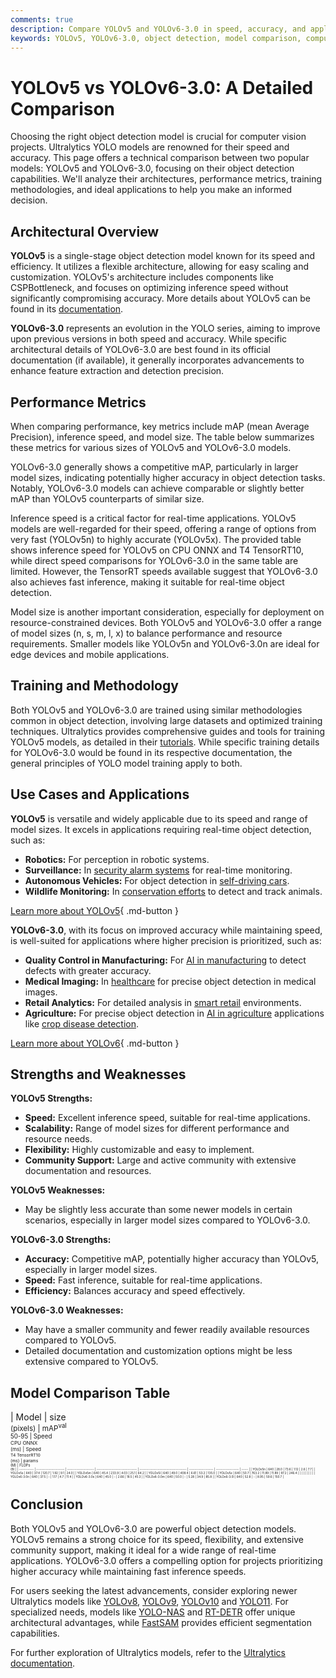 ```yaml
---
comments: true
description: Compare YOLOv5 and YOLOv6-3.0 in speed, accuracy, and applications. Discover the ideal YOLO model for real-time object detection projects.
keywords: YOLOv5, YOLOv6-3.0, object detection, model comparison, computer vision, Ultralytics, real-time AI, speed vs accuracy
---
```


# YOLOv5 vs YOLOv6-3.0: A Detailed Comparison

Choosing the right object detection model is crucial for computer vision projects. Ultralytics YOLO models are renowned for their speed and accuracy. This page offers a technical comparison between two popular models: YOLOv5 and YOLOv6-3.0, focusing on their object detection capabilities. We'll analyze their architectures, performance metrics, training methodologies, and ideal applications to help you make an informed decision.

<script async src="https://cdn.jsdelivr.net/npm/chart.js@3.9.1/dist/chart.min.js"></script>
<script defer src="../../javascript/benchmark.js"></script>

<canvas id="modelComparisonChart" width="1024" height="400" active-models='["YOLOv5", "YOLOv6-3.0"]'></canvas>

## Architectural Overview

**YOLOv5** is a single-stage object detection model known for its speed and efficiency. It utilizes a flexible architecture, allowing for easy scaling and customization. YOLOv5's architecture includes components like CSPBottleneck, and focuses on optimizing inference speed without significantly compromising accuracy. More details about YOLOv5 can be found in its [documentation](https://docs.ultralytics.com/models/yolov5/).

**YOLOv6-3.0** represents an evolution in the YOLO series, aiming to improve upon previous versions in both speed and accuracy. While specific architectural details of YOLOv6-3.0 are best found in its official documentation (if available), it generally incorporates advancements to enhance feature extraction and detection precision.

## Performance Metrics

When comparing performance, key metrics include mAP (mean Average Precision), inference speed, and model size. The table below summarizes these metrics for various sizes of YOLOv5 and YOLOv6-3.0 models.

YOLOv6-3.0 generally shows a competitive mAP, particularly in larger model sizes, indicating potentially higher accuracy in object detection tasks. Notably, YOLOv6-3.0 models can achieve comparable or slightly better mAP than YOLOv5 counterparts of similar size.

Inference speed is a critical factor for real-time applications. YOLOv5 models are well-regarded for their speed, offering a range of options from very fast (YOLOv5n) to highly accurate (YOLOv5x). The provided table shows inference speed for YOLOv5 on CPU ONNX and T4 TensorRT10, while direct speed comparisons for YOLOv6-3.0 in the same table are limited. However, the TensorRT speeds available suggest that YOLOv6-3.0 also achieves fast inference, making it suitable for real-time object detection.

Model size is another important consideration, especially for deployment on resource-constrained devices. Both YOLOv5 and YOLOv6-3.0 offer a range of model sizes (n, s, m, l, x) to balance performance and resource requirements. Smaller models like YOLOv5n and YOLOv6-3.0n are ideal for edge devices and mobile applications.

## Training and Methodology

Both YOLOv5 and YOLOv6-3.0 are trained using similar methodologies common in object detection, involving large datasets and optimized training techniques. Ultralytics provides comprehensive guides and tools for training YOLOv5 models, as detailed in their [tutorials](https://docs.ultralytics.com/guides/). While specific training details for YOLOv6-3.0 would be found in its respective documentation, the general principles of YOLO model training apply to both.

## Use Cases and Applications

**YOLOv5** is versatile and widely applicable due to its speed and range of model sizes. It excels in applications requiring real-time object detection, such as:

- **Robotics:** For perception in robotic systems.
- **Surveillance:** In [security alarm systems](https://www.ultralytics.com/blog/security-alarm-system-projects-with-ultralytics-yolov8) for real-time monitoring.
- **Autonomous Vehicles:** For object detection in [self-driving cars](https://www.ultralytics.com/solutions/ai-in-self-driving).
- **Wildlife Monitoring:** In [conservation efforts](https://www.ultralytics.com/blog/protecting-biodiversity-the-kashmir-world-foundations-success-story-with-yolov5-and-yolov8) to detect and track animals.

[Learn more about YOLOv5](https://docs.ultralytics.com/models/yolov5/){ .md-button }

**YOLOv6-3.0**, with its focus on improved accuracy while maintaining speed, is well-suited for applications where higher precision is prioritized, such as:

- **Quality Control in Manufacturing:** For [AI in manufacturing](https://www.ultralytics.com/solutions/ai-in-manufacturing) to detect defects with greater accuracy.
- **Medical Imaging:** In [healthcare](https://www.ultralytics.com/solutions/ai-in-healthcare) for precise object detection in medical images.
- **Retail Analytics:** For detailed analysis in [smart retail](https://www.ultralytics.com/blog/ai-for-smarter-retail-inventory-management) environments.
- **Agriculture:** For precise object detection in [AI in agriculture](https://www.ultralytics.com/solutions/ai-in-agriculture) applications like [crop disease detection](https://www.ultralytics.com/blog/yolovme-crop-disease-detection-improving-efficiency-in-agriculture).

[Learn more about YOLOv6](https://docs.ultralytics.com/models/yolov6/){ .md-button }

## Strengths and Weaknesses

**YOLOv5 Strengths:**

- **Speed:** Excellent inference speed, suitable for real-time applications.
- **Scalability:** Range of model sizes for different performance and resource needs.
- **Flexibility:** Highly customizable and easy to implement.
- **Community Support:** Large and active community with extensive documentation and resources.

**YOLOv5 Weaknesses:**

- May be slightly less accurate than some newer models in certain scenarios, especially in larger model sizes compared to YOLOv6-3.0.

**YOLOv6-3.0 Strengths:**

- **Accuracy:** Competitive mAP, potentially higher accuracy than YOLOv5, especially in larger model sizes.
- **Speed:** Fast inference, suitable for real-time applications.
- **Efficiency:** Balances accuracy and speed effectively.

**YOLOv6-3.0 Weaknesses:**

- May have a smaller community and fewer readily available resources compared to YOLOv5.
- Detailed documentation and customization options might be less extensive compared to YOLOv5.

## Model Comparison Table

| Model       | size<br><sup>(pixels) | mAP<sup>val<br>50-95 | Speed<br><sup>CPU ONNX<br>(ms) | Speed<br><sup>T4 TensorRT10<br>(ms) | params<br><sup>(M) | FLOPs<br><sup>(B) |
| ----------- | --------------------- | -------------------- | ------------------------------ | ----------------------------------- | ------------------ | ----------------- | ----- |
| YOLOv5n     | 640                   | 28.0                 | 73.6                           | 1.12                                | 2.6                | 7.7               |
| YOLOv5s     | 640                   | 37.4                 | 120.7                          | 1.92                                | 9.1                | 24.0              |
| YOLOv5m     | 640                   | 45.4                 | 233.9                          | 4.03                                | 25.1               | 64.2              |
| YOLOv5l     | 640                   | 49.0                 | 408.4                          | 6.61                                | 53.2               | 135.0             |
| YOLOv5x     | 640                   | 50.7                 | 763.2                          | 11.89                               | 11.89              | 97.2              | 246.4 |
|             |                       |                      |                                |                                     |                    |                   |
| YOLOv6-3.0n | 640                   | 37.5                 | -                              | 1.17                                | 4.7                | 11.4              |
| YOLOv6-3.0s | 640                   | 45.0                 | -                              | 2.66                                | 18.5               | 45.3              |
| YOLOv6-3.0m | 640                   | 50.0                 | -                              | 5.28                                | 34.9               | 85.8              |
| YOLOv6-3.0l | 640                   | 52.8                 | -                              | 8.95                                | 59.6               | 150.7             |

## Conclusion

Both YOLOv5 and YOLOv6-3.0 are powerful object detection models. YOLOv5 remains a strong choice for its speed, flexibility, and extensive community support, making it ideal for a wide range of real-time applications. YOLOv6-3.0 offers a compelling option for projects prioritizing higher accuracy while maintaining fast inference speeds.

For users seeking the latest advancements, consider exploring newer Ultralytics models like [YOLOv8](https://www.ultralytics.com/yolo), [YOLOv9](https://docs.ultralytics.com/models/yolov9/), [YOLOv10](https://docs.ultralytics.com/models/yolov10/) and [YOLO11](https://docs.ultralytics.com/models/yolo11/). For specialized needs, models like [YOLO-NAS](https://docs.ultralytics.com/models/yolo-nas/) and [RT-DETR](https://docs.ultralytics.com/models/rtdetr/) offer unique architectural advantages, while [FastSAM](https://docs.ultralytics.com/models/fast-sam/) provides efficient segmentation capabilities.

For further exploration of Ultralytics models, refer to the [Ultralytics documentation](https://docs.ultralytics.com/models/).